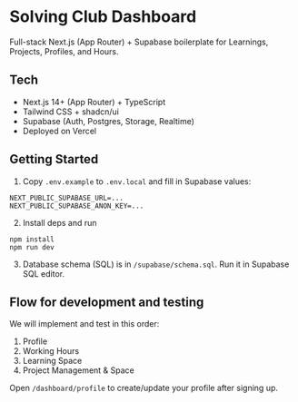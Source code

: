 # Solving Club Dashboard 

Full-stack Next.js (App Router) + Supabase boilerplate for Learnings, Projects, Profiles, and Hours.

## Tech
- Next.js 14+ (App Router) + TypeScript
- Tailwind CSS + shadcn/ui
- Supabase (Auth, Postgres, Storage, Realtime)
- Deployed on Vercel

## Getting Started
1. Copy `.env.example` to `.env.local` and fill in Supabase values:
```
NEXT_PUBLIC_SUPABASE_URL=...
NEXT_PUBLIC_SUPABASE_ANON_KEY=...
```
2. Install deps and run
```
npm install
npm run dev
```
3. Database schema (SQL) is in `/supabase/schema.sql`. Run it in Supabase SQL editor.

## Flow for development and testing
We will implement and test in this order:
1) Profile
2) Working Hours
3) Learning Space
4) Project Management & Space

Open `/dashboard/profile` to create/update your profile after signing up.
